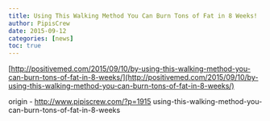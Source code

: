 ```yaml
---
title: Using This Walking Method You Can Burn Tons of Fat in 8 Weeks!
author: PipisCrew
date: 2015-09-12
categories: [news]
toc: true
---
```


[http://positivemed.com/2015/09/10/by-using-this-walking-method-you-can-burn-tons-of-fat-in-8-weeks/](http://positivemed.com/2015/09/10/by-using-this-walking-method-you-can-burn-tons-of-fat-in-8-weeks/)

origin - http://www.pipiscrew.com/?p=1915 using-this-walking-method-you-can-burn-tons-of-fat-in-8-weeks